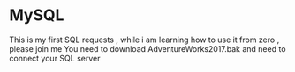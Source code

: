 # MySQL
This is my first SQL requests , while i am learning how to use it from zero , please join me 
You need to download AdventureWorks2017.bak and need to connect your SQL server
